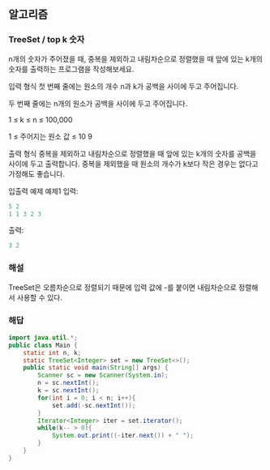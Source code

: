 ## 알고리즘

### TreeSet / top k 숫자

n개의 숫자가 주어졌을 때, 중복을 제외하고 내림차순으로 정렬했을 때 앞에 있는 k개의 숫자를 출력하는 프로그램을 작성해보세요.

입력 형식
첫 번째 줄에는 원소의 개수 n과 k가 공백을 사이에 두고 주어집니다.

두 번째 줄에는 n개의 원소가 공백을 사이에 두고 주어집니다.

1 ≤ k ≤ n ≤ 100,000

1 ≤ 주어지는 원소 값 ≤ 10 
9
 

출력 형식
중복을 제외하고 내림차순으로 정렬했을 때 앞에 있는 k개의 숫자를 공백을 사이에 두고 출력합니다. 중복을 제외했을 때 원소의 개수가 k보다 작은 경우는 없다고 가정해도 좋습니다.

입출력 예제
예제1
입력:
```java
5 2
1 1 3 2 3
```

출력:
```java
3 2
```
### 해설

TreeSet은 오름차순으로 정렬되기 때문에 입력 값에 -를 붙이면 내림차순으로 정렬해서 사용할 수 있다.

### 해답
```java
import java.util.*;
public class Main {
    static int n, k;
    static TreeSet<Integer> set = new TreeSet<>();
    public static void main(String[] args) {
        Scanner sc = new Scanner(System.in);
        n = sc.nextInt();
        k = sc.nextInt();
        for(int i = 0; i < n; i++){
            set.add(-sc.nextInt());
        }
        Iterator<Integer> iter = set.iterator();
        while(k-- > 0){
            System.out.print((-iter.next()) + " ");
        }
    }
}
```

